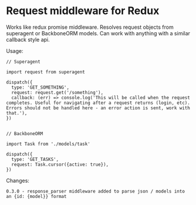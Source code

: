 # Request middleware for Redux

Works like redux promise middleware. Resolves request objects from superagent or BackboneORM models. Can work with anything with a similar callback style api.

Usage:

    // Superagent

    import request from superagent

    dispatch({
      type: 'GET_SOMETHING',
      request: request.get('/something'),
      callback: (err) => console.log('This will be called when the request completes. Useful for navigating after a request returns (login, etc). Errors should not be handled here - an error action is sent, work with that.'),
    })


    // BackboneORM

    import Task from './models/task'

    dispatch({
      type: 'GET_TASKS',
      request: Task.cursor({active: true}),
    })

Changes:

    0.3.0 - response_parser middleware added to parse json / models into an {id: {model}} format
